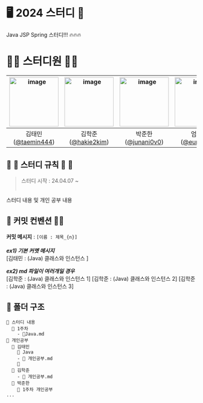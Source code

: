 # 🖥 2024 스터디 🌱
Java JSP Spring 스터디!!! 🔥🔥🔥

# 👨‍💻 스터디원 👩‍💻
<img height="130" alt="image" src=""> | <img height="130" alt="image" src=""> | <img height="130" alt="image" src=""> | <img height="130" alt="image" src=""> | <img height="130" alt="image" src="https://github.com/InitTester/2024-study/assets/143479869/73bf5ac2-bc59-4a92-bf6e-0fc283ce83f7"> | <img height="130" alt="image" src=""> 
:---: | :---: | :---: | :---: | :---: |  :---: | 
김태민<br/>(<a href="https://github.com/taemin444" target="_blank">@taemin444</a>) | 김학준<br/>(<a href="https://github.com/hakie2kim" target="_blank">@hakie2kim</a>) | 박준한<br/>(<a href="https://github.com/junani0v0" target="_blank">@junani0v0</a>) | 엄수경<br/>(<a href="https://github.com/eunoia73" target="_blank">@eunoia73</a>) | 전임경<br/>(<a href="https://github.com/InitTester" target="_blank">@InitTester</a>) | 전재승<br/>(<a href="https://github.com/wjswotmd2" target="_blank">@wjswotmd2</a>)

## 👏 👏 스터디 규칙 👏 👏
> 스터디 시작 : 24.04.07 ~ <br/><br/>

스터디 내용 및 개인 공부 내용 

## 🙋 커밋 컨벤션 🙋‍♀️
**커밋 메시지** : ``[이름 : 제목_{n}]`` <br/><br/>
_**ex1) 기본 커멧 메시지**_ <br/>
[김태민 : (Java) 클래스와 인스턴스 ]

_**ex2) md 파일이 여러개일 경우**_ <br/>
[김학준 : (Java) 클래스와 인스턴스 1]
[김학준 : (Java) 클래스와 인스턴스 2]
[김학준 : (Java) 클래스와 인스턴스 3]

## 📂 폴더 구조
```
📂 스터디 내용
  📂 1주차
    - 📃Java.md
📂 개인공부
  📂 김태민
    📂 Java
    - 📃 개인공부.md
    📂
  📂 김학준
    - 📃 개인공부.md
  📂 박준한
    📂 1주차 개인공부
...
```
